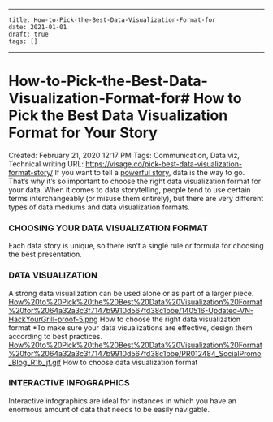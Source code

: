 
---
    title: How-to-Pick-the-Best-Data-Visualization-Format-for
    date: 2021-01-01    
    draft: true
    tags: []
---
# How-to-Pick-the-Best-Data-Visualization-Format-for# How to Pick the Best Data Visualization Format for Your Story
Created: February 21, 2020 12:17 PM
Tags: Communication, Data viz, Technical writing
URL: https://visage.co/pick-best-data-visualization-format-story/
If you want to tell a [powerful story](http://www.columnfivemedia.com/what-is-brand-storytelling-and-why-should-you-care-about-it), data is the way to go.
That’s why it’s so important to choose the right data visualization format for your data.
When it comes to data storytelling, people tend to use certain terms interchangeably (or misuse them entirely), but there are very different types of data mediums and data visualization formats.
### **CHOOSING YOUR DATA VISUALIZATION FORMAT**
Each data story is unique, so there isn’t a single rule or formula for choosing the best presentation.
### **DATA VISUALIZATION**
A strong data visualization can be used alone or as part of a larger piece.
[How%20to%20Pick%20the%20Best%20Data%20Visualization%20Format%20for%2064a32a3c3f7147b9910d567fd38c1bbe/140516-Updated-VN-HackYourGrill-proof-5.png](How%20to%20Pick%20the%20Best%20Data%20Visualization%20Format%20for%2064a32a3c3f7147b9910d567fd38c1bbe/140516-Updated-VN-HackYourGrill-proof-5.png)
How to choose the right data visualization format
*To make sure your data visualizations are effective, design them according to best practices.
[How%20to%20Pick%20the%20Best%20Data%20Visualization%20Format%20for%2064a32a3c3f7147b9910d567fd38c1bbe/PR012484_SocialPromo_Blog_R1b_jf.gif](How%20to%20Pick%20the%20Best%20Data%20Visualization%20Format%20for%2064a32a3c3f7147b9910d567fd38c1bbe/PR012484_SocialPromo_Blog_R1b_jf.gif)
How to choose data visualization format
### **INTERACTIVE INFOGRAPHICS**
Interactive infographics are ideal for instances in which you have an enormous amount of data that needs to be easily navigable.
